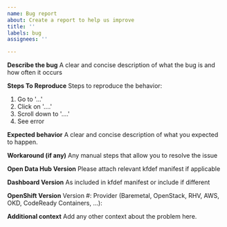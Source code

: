 ```yaml
---
name: Bug report
about: Create a report to help us improve
title: ''
labels: bug
assignees: ''

---
```


**Describe the bug**
A clear and concise description of what the bug is and how often it occurs

**Steps To Reproduce**
Steps to reproduce the behavior:
1. Go to '...'
2. Click on '....'
3. Scroll down to '....'
4. See error

**Expected behavior**
A clear and concise description of what you expected to happen.

**Workaround (if any)**
Any manual steps that allow you to resolve the issue

**Open Data Hub Version**
Please attach relevant kfdef manifest if applicable

**Dashboard Version**
As included in kfdef manifest or include if different

**OpenShift Version**
Version #: 
Provider (Baremetal, OpenStack, RHV, AWS, OKD, CodeReady Containers, ...):

**Additional context**
Add any other context about the problem here.
